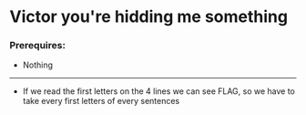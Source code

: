 # Victor you're hidding me something

### Prerequires:

- Nothing

-----------------

- If we read the first letters on the 4 lines we can see FLAG, so we have to take every first letters of every sentences
